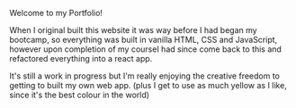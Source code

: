 Welcome to my Portfolio!

When I original built this website it was way before I had began my bootcamp, so everything was built in vanilla HTML, CSS and JavaScript, however upon completion of my courseI had since come back to this and refactored everything into a react app.

It's still a work in progress but I'm really enjoying the creative freedom to getting to built my own web app. (plus I get to use as much yellow as I like, since it's the best colour in the world)